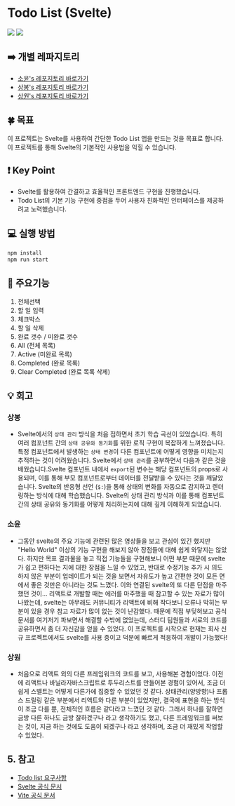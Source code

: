 # Todo List (Svelte)
<img src="https://img.shields.io/badge/Typescript-3178C6?style=flat-square&logo=Typescript&logoColor=white"/> <img src="https://img.shields.io/badge/Svelte-FF3E00?style=flat-square&logo=Svelte&logoColor=white"/>

## ➡️ 개별 레파지토리
- [소윤's 레포지토리 바로가기](https://github.com/soyoonJ/svelte-study)
- [상봉's 레포지토리 바로가기](https://github.com/In-Self-Improvement/todo_list)
- [상원's 레포지토리 바로가기](https://github.com/wkqkel/svelte_study)

## 🍀 목표

이 프로젝트는 Svelte를 사용하여 간단한 Todo List 앱을 만드는 것을 목표로 합니다. 이 프로젝트를 통해 Svelte의 기본적인 사용법을 익힐 수 있습니다.

## ❗️ Key Point

- Svelte를 활용하여 간결하고 효율적인 프론트엔드 구현을 진행했습니다.
- Todo List의 기본 기능 구현에 중점을 두어 사용자 친화적인 인터페이스를 제공하려고 노력했습니다.

## 💻 실행 방법

```bash
npm install
npm run start
```

## 📝 주요기능

1. 전체선택
2. 할 일 입력
3. 체크박스
4. 할 일 삭제
5. 완료 갯수 / 미완료 갯수
6. All (전체 목록)
7. Active (미완료 목록)
8. Completed (완료 목록)
9. Clear Completed (완료 목록 삭제)



## 💡 회고
### 상봉
- Svelte에서의 `상태 관리` 방식을 처음 접하면서 초기 학습 곡선이 있었습니다. 특히 여러 컴포넌트 간의 `상태 공유와 동기화`를 위한 로직 구현이 복잡하게 느껴졌습니다. 특정 컴포넌트에서 발생하는 `상태 변경`이 다른 컴포넌트에 어떻게 영향을 미치는지 추적하는 것이 어려웠습니다. Svelte에서 `상태 관리`를 공부하면서 다음과 같은 것을 배웠습니다.Svelte 컴포넌트 내에서 `export`된 변수는 해당 컴포넌트의 props로 사용되며, 이를 통해 부모 컴포넌트로부터 데이터를 전달받을 수 있다는 것을 깨달았습니다. Svelte의 반응형 선언 (`$:`)을 통해 상태의 변화를 자동으로 감지하고 렌더링하는 방식에 대해 학습했습니다. Svelte의 상태 관리 방식과 이를 통해 컴포넌트 간의 상태 공유와 동기화를 어떻게 처리하는지에 대해 깊게 이해하게 되었습니다.

### 소윤
- 그동안 svelte의 주요 기능에 관련된 많은 영상들을 보고 관심이 있긴 했지만 "Hello World" 이상의 기능 구현을 해보지 않아 장점들에 대해 쉽게 와닿지는 않았다. 하지만 목표 결과물을 놓고 직접 기능들을 구현해보니 어떤 부분 때문에 svelte가 쉽고 편하다는 지에 대한 장점을 느낄 수 있었고, 반대로 수정기능 추가 시 의도하지 않은 부분이 업데이트가 되는 것을 보면서 자유도가 높고 간편한 것이 모든 면에서 좋은 것만은 아니라는 것도 느꼈다. 이와 연결된 svelte의 또 다른 단점을 마주했던 것이... 리액트로 개발할 때는 에러를 마주했을 때 참고할 수 있는 자료가 많이 나왔는데, svelte는 아무래도 커뮤니티가 리액트에 비해 작다보니 오류나 막히는 부분이 있을 경우 참고 자료가 많이 없는 것이 난감했다. 때문에 직접 부딪혀보고 공식문서를 여기저기 파보면서 해결할 수밖에 없었는데, 스터디 팀원들과 서로의 코드를 공유하면서 좀 더 자신감을 얻을 수 있었다. 이 프로젝트를 시작으로 현재는 회사 신규 프로젝트에서도 svelte를 사용 중이고 덕분에 빠르게 적응하여 개발이 가능했다!

### 상원
- 처음으로 리액트 외의 다른 프레임워크의 코드를 보고, 사용해본 경험이었다. 이전에 리액트나 바닐라자바스크립트로 투두리스트를 만들어본 경험이 있어서, 조금 더 쉽게 스벨트는 어떻게 다른가에 집중할 수 있었던 것 같다. 상태관리(양방향)나 프롭스 드릴링 같은 부분에서 리액트와 다른 부분이 있었지만, 결국에 표현을 하는 방식이 조금 다를 뿐, 전체적인 흐름은 같다라고 느꼈던 것 같다. 그래서 하나를 잘하면 금방 다른 하나도 금방 잘하겠구나 라고 생각하기도 했고, 다른 프레임워크를 써보는 것이, 지금 하는 것에도 도움이 되겠구나 라고 생각하며, 조금 더 재밌게 작업할 수 있었다.

## 5. 참고

- [Todo list 요구사항](https://woojong92.tistory.com/entry/JS-%EB%B0%94%EB%8B%90%EB%9D%BC-%EC%9E%90%EB%B0%94%EC%8A%A4%ED%81%AC%EB%A6%BD%ED%8A%B8%EB%A1%9C-ToDo-List-%EB%A7%8C%EB%93%A4%EA%B8%B0-1-%EA%B8%B0%EB%8A%A5%EC%A0%95%EC%9D%98-%EB%B0%8F-HTMLCSS)
- [Svelte 공식 문서](https://svelte.dev/)
- [Vite 공식 문서](https://vitejs.dev/)


